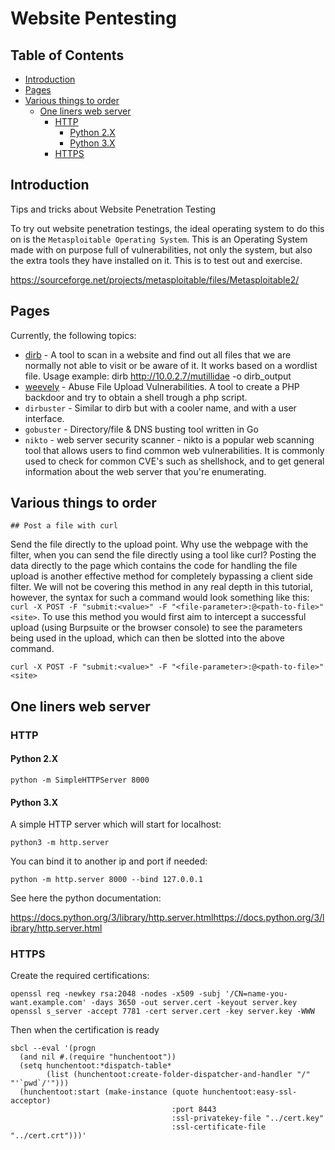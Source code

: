 # Website Pentesting

## Table of Contents

- [Introduction](#introduction)
- [Pages](#pages)
- [Various things to order](#various-things-to-order)
  - [One liners web server](#one-liners-web-server)
    - [HTTP](#http)
      - [Python 2.X](#python-2x)
      - [Python 3.X](#python-3x)
    - [HTTPS](#https)

## Introduction

Tips and tricks about Website Penetration Testing

To try out website penetration testings, the ideal operating system to do this on is the `Metasploitable Operating System`. This is an Operating  System made with on purpose full of vulnerabilities, not only the system,  but also the extra tools they have installed on it. This is to test out and exercise.

https://sourceforge.net/projects/metasploitable/files/Metasploitable2/

## Pages

Currently, the following topics:

* [dirb](dirb.md) - A tool to scan in a website and find out all files that we are normally not able to visit or be aware of it. It works based on a wordlist file. Usage example: dirb http://10.0.2.7/mutillidae -o dirb_output
* [weevely](weevely.md) - Abuse File Upload Vulnerabilities. A tool to create a PHP backdoor and try to obtain a shell trough a php script.
* `dirbuster` - Similar to dirb but with a cooler name, and with a user interface.
* `gobuster` - Directory/file & DNS busting tool written in Go
* `nikto` - web server security scanner - nikto is a popular web scanning tool that allows users to find common web vulnerabilities. It is commonly used to check for common CVE's such as shellshock, and to get general information about the web server that you're enumerating.

## Various things to order

    ## Post a file with curl

Send the file directly to the upload point. Why use the webpage with the filter, when you can send the file directly using a tool like curl? Posting the data directly to the page which contains the code for handling the file upload is another effective method for completely bypassing a client side filter. We will not be covering this method in any real depth in this tutorial, however, the syntax for such a command would look something like this: `curl -X POST -F "submit:<value>" -F "<file-parameter>:@<path-to-file>" <site>`. To use this method you would first aim to intercept a successful upload (using Burpsuite or the browser console) to see the parameters being used in the upload, which can then be slotted into the above command.

```comandline
curl -X POST -F "submit:<value>" -F "<file-parameter>:@<path-to-file>" <site>
```

## One liners web server

### HTTP

#### Python 2.X

    python -m SimpleHTTPServer 8000

#### Python 3.X

A simple HTTP server which will start for localhost:

    python3 -m http.server

You can bind it to another ip and port if needed:    

    python -m http.server 8000 --bind 127.0.0.1

See here the python documentation:

https://docs.python.org/3/library/http.server.htmlhttps://docs.python.org/3/library/http.server.html

### HTTPS

Create the required certifications:

```
openssl req -newkey rsa:2048 -nodes -x509 -subj '/CN=name-you-want.example.com' -days 3650 -out server.cert -keyout server.key
openssl s_server -accept 7781 -cert server.cert -key server.key -WWW
```

Then when the certification is ready

```
sbcl --eval '(progn
  (and nil #.(require "hunchentoot")) 
  (setq hunchentoot:*dispatch-table* 
        (list (hunchentoot:create-folder-dispatcher-and-handler "/" "'`pwd`/'"))) 
  (hunchentoot:start (make-instance (quote hunchentoot:easy-ssl-acceptor) 
                                    :port 8443
                                    :ssl-privatekey-file "../cert.key"
                                    :ssl-certificate-file "../cert.crt")))'
```

